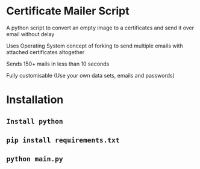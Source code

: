 # Certificate Mailer Script

A python script to convert an empty image to a certificates and send it over email without delay

Uses Operating System concept of forking to send multiple emails with attached certificates altogether

Sends 150+ mails in less than 10 seconds

Fully customisable (Use your own data sets, emails and passwords)

# Installation

## `Install python`

## `pip install requirements.txt`

## `python main.py`
